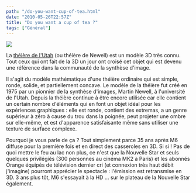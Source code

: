 ```yaml
---
path: "/do-you-want-cup-of-tea.html"
date: "2010-05-26T22:57Z"
title: "Do you want a cup of tea ?"
tags: ["Général"]
---
```


[![](https://1.bp.blogspot.com/_lEhuTvDBOnM/S_2Hv-_mLZI/AAAAAAAAALI/bljbJFVTles/s200/Utah_teapot.png)](http://1.bp.blogspot.com/_lEhuTvDBOnM/S_2Hv-_mLZI/AAAAAAAAALI/bljbJFVTles/s1600/Utah_teapot.png)

La [théière de l'Utah](http://fr.wikipedia.org/wiki/Th%C3%A9i%C3%A8re_de_l%27utah) (ou théière de Newell) est un modèle 3D très connu. Tout ceux qui ont fait de la 3D un jour ont croisé cet objet qui est devenu une référence dans la communauté de la synthèse d'image.

Il s'agit du modèle mathématique d'une théière ordinaire qui est simple, ronde, solide, et partiellement concave. Le modèle de la théière fut créé en 1975 par un pionnier de la synthèse d'images, Martin Newell, à l'université de l'Utah. Depuis la théière continue à être encore utilisée car elle contient un certain nombre d'éléments qui en font un objet idéal pour les expériences graphiques : elle est ronde, contient des extremas, a un genre supérieur à zéro à cause du trou dans la poignée, peut projeter une ombre sur elle-même, et est d'apparence satisfaisante même sans utiliser une texture de surface complexe.

Pourquoi je vous parle de ça ? Tout simplement parce 35 ans après M6 diffuse pour la première fois et en direct des casseroles en 3D. Si si ! Pas de quoi mettre le feu au lac non plus, ce n'est que la Nouvelle Star et seuls quelques privilégiés (300 personnes au cinéma MK2 à Paris) et les abonnés Orange équipés de télévision dernier cri (et connexion très haut débit j'imagine) pourront apprécier le spectacle : l'émission est retransmise en 3D. 3 ans plus tôt, M6 s'essayait à la HD ... sur le plateau de la Nouvelle Star également.
